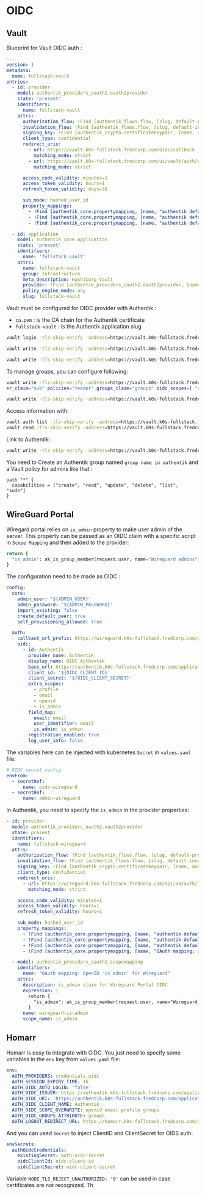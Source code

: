 # OIDC

## Vault

Blueprint for Vault OIDC auth :

```yaml
---
version: 1
metadata:
  name: fullstack-vault
entries:
  - id: provider
    model: authentik_providers_oauth2.oauth2provider
    state: 'present'
    identifiers:
      name: fullstack-vault
    attrs:
      authorization_flow: !Find [authentik_flows.flow, [slug, default-provider-authorization-implicit-consent]]
      invalidation_flow: !Find [authentik_flows.flow, [slug, default-invalidation-flow]]
      signing_key: !Find [authentik_crypto.certificatekeypair, [name, authentik Self-signed Certificate]]
      client_type: confidential
      redirect_uris:
        - url: https://vault.k0s-fullstack.fredcorp.com/oidc/callback
          matching_mode: strict
        - url: https://vault.k0s-fullstack.fredcorp.com/ui/vault/auth/oidc/oidc/callback
          matching_mode: strict

      access_code_validity: minutes=1
      access_token_validity: hours=1
      refresh_token_validity: days=30

      sub_mode: hashed_user_id
      property_mappings:
        - !Find [authentik_core.propertymapping, [name, "authentik default OAuth Mapping: OpenID 'openid'"]]
        - !Find [authentik_core.propertymapping, [name, "authentik default OAuth Mapping: OpenID 'profile'"]]
        - !Find [authentik_core.propertymapping, [name, "authentik default OAuth Mapping: OpenID 'email'"]]

  - id: application
    model: authentik_core.application
    state: 'present'
    identifiers:
      name: 'fullstack-vault'
    attrs:
      name: fullstack-vault
      group: Infrastructure
      meta_description: HashiCorp Vault
      provider: !Find [authentik_providers_oauth2.oauth2provider, [name, fullstack-vault]]
      policy_engine_mode: any
      slug: fullstack-vault
```

Vault must be configured for OIDC provider with Authentik :

- `ca.pem` : is the CA chain for the Authentik certificate
- `fullstack-vault` : is the Authentik application slug

```bash
vault login -tls-skip-verify -address=https://vault.k0s-fullstack.fredcorp.com

vault write -tls-skip-verify -address=https://vault.k0s-fullstack.fredcorp.com auth/oidc/config oidc_discovery_url="https://authentik.k0s-fullstack.fredcorp.com/application/o/fullstack-vault/" oidc_client_id="<authentik-provider-client-id>" oidc_client_secret="<authentik-provider-client-secret>" default_role="reader" oidc_discovery_ca_pem=@ca.pem

vault write -tls-skip-verify -address=https://vault.k0s-fullstack.fredcorp.com auth/oidc/role/reader bound_audiences="<authentik-provider-client-id>" allowed_redirect_uris="https://vault.k0s-fullstack.fredcorp.com/ui/vault/auth/oidc/oidc/callback" allowed_redirect_uris="https://vault.k0s-fullstack.fredcorp.com/oidc/callback" user_claim="sub" policies="reader"
```

To manage groups, you can configure following:

```bash
vault write -tls-skip-verify -address=https://vault.k0s-fullstack.fredcorp.com auth/oidc/role/reader bound_audiences="<authentik-provider-client-id>" allowed_redirect_uris="https://vault.k0s-fullstack.fredcorp.com/ui/vault/auth/oidc/oidc/callback" allowed_redirect_uris="https://vault.k0s-fullstack.fredcorp.com/oidc/callback" us
er_claim="sub" policies="reader" groups_claim="groups" oidc_scopes=[ "openid profile email" ]

vault write -tls-skip-verify -address=https://vault.k0s-fullstack.fredcorp.com identity/group name="administrator" policies="administrator" type="external" metadata=responsibility="Manage Vault instance"
```

Access information with:

```bash
vault auth list -tls-skip-verify -address=https://vault.k0s-fullstack.fredcorp.com
vault read -tls-skip-verify -address=https://vault.k0s-fullstack.fredcorp.com identity/group/name/administrator
```

Link to Authentik:

```bash
vault write -tls-skip-verify -address=https://vault.k0s-fullstack.fredcorp.com identity/group-alias mount_accessor="auth_oidc_b59bc9a6" canonical_id="cbd6e4ac-e516-4424-742a-41a978252bb6" name="group name in authentik"
```

You need to Create an Authentik group named `group name in authentik` and a Vault policy for admins like that :

```hcl
path "*" {
  capabilities = ["create", "read", "update", "delete", "list", "sudo"]
}
```

## WireGuard Portal

Wiregard portal relies on `is_admin` property to make user admin of the server. This property can be passed as an OIDC claim with a specific script in `Scope Mapping` and then added to the provider:

```py
return {
  "is_admin": ak_is_group_member(request.user, name="Wireguard admins")
}
```

The configuration need to be made as OIDC :

```yaml
config:
  core:
    admin_user: '${ADMIN_USER}'
    admin_password: '${ADMIN_PASSWORD}'
    import_existing: false
    create_default_peer: true
    self_provisioning_allowed: true

  auth:
    callback_url_prefix: https://wireguard.k0s-fullstack.fredcorp.com/api/v0
    oidc:
      - id: Authentik
        provider_name: Authentik
        display_name: OIDC Authentik
        base_url: https://authentik.k0s-fullstack.fredcorp.com/application/o/fullstack-wireguard/
        client_id: '${OIDC_CLIENT_ID}'
        client_secret: '${OIDC_CLIENT_SECRET}'
        extra_scopes:
          - profile
          - email
          - openid
          - is_admin
        field_map:
          email: email
          user_identifier: email
          is_admin: is_admin
        registration_enabled: true
        log_user_info: false
```

The variables here can be injected with kubernetes `Secret` in `values.yaml` file:

```yaml
# OIDC secret config
envFrom:
  - secretRef:
      name: oidc-wireguard
  - secretRef:
      name: admin-wireguard
```

In Authentik, you need to specify the `is_admin` in the provider properties:

```yaml
- id: provider
  model: authentik_providers_oauth2.oauth2provider
  state: present
  identifiers:
    name: fullstack-wireguard
  attrs:
    authorization_flow: !Find [authentik_flows.flow, [slug, default-provider-authorization-implicit-consent]]
    invalidation_flow: !Find [authentik_flows.flow, [slug, default-invalidation-flow]]
    signing_key: !Find [authentik_crypto.certificatekeypair, [name, authentik Self-signed Certificate]]
    client_type: confidential
    redirect_uris:
      - url: https://wireguard.k0s-fullstack.fredcorp.com/api/v0/auth/login/authentik/callback
        matching_mode: strict

    access_code_validity: minutes=1
    access_token_validity: hours=1
    refresh_token_validity: hours=1

    sub_mode: hashed_user_id
    property_mappings:
      - !Find [authentik_core.propertymapping, [name, "authentik default OAuth Mapping: OpenID 'openid'"]]
      - !Find [authentik_core.propertymapping, [name, "authentik default OAuth Mapping: OpenID 'profile'"]]
      - !Find [authentik_core.propertymapping, [name, "authentik default OAuth Mapping: OpenID 'email'"]]
      - !Find [authentik_core.propertymapping, [name, "OAuth mapping: OpenID 'is_admin' for Wireguard"]]

  - model: authentik_providers_oauth2.scopemapping
    identifiers:
      name: "OAuth mapping: OpenID 'is_admin' for Wireguard"
    attrs:
      description: is_admin claim for Wireguard Portal OIDC
      expression: |
        return {
          "is_admin": ak_is_group_member(request.user, name="Wireguard admins")
        }
      name: wireguard-is-admin
      scope_name: is_admin
```

## Homarr

Homarr is easy to integrate with OIDC. You just need to specify some variables in the `env` key from `values.yaml` file:

```yaml
env:
  AUTH_PROVIDERS: credentials,oidc
  AUTH_SESSION_EXPIRY_TIME: 1h
  AUTH_OIDC_AUTO_LOGIN: 'false'
  AUTH_OIDC_ISSUER: https://authentik.k0s-fullstack.fredcorp.com/application/o/fullstack-homarr/
  AUTH_OIDC_URI: 'https://authentik.k0s-fullstack.fredcorp.com/application/o/authorize/'
  AUTH_OIDC_CLIENT_NAME: Authentik
  AUTH_OIDC_SCOPE_OVERWRITE: openid email profile groups
  AUTH_OIDC_GROUPS_ATTRIBUTE: groups
  AUTH_LOGOUT_REDIRECT_URL: https://homarr.k0s-fullstack.fredcorp.com/auth/login
```

And you can used `Secret` to inject ClientID and ClientSecret for OIDS auth:

```yaml
envSecrets:
  authOidcCredentials:
    existingSecret: auth-oidc-secret
    oidcClientId: oidc-client-id
    oidcClientSecret: oidc-client-secret
```

Variable `NODE_TLS_REJECT_UNAUTHORIZED: '0'` can be used in case certificates are not recognized. Th
